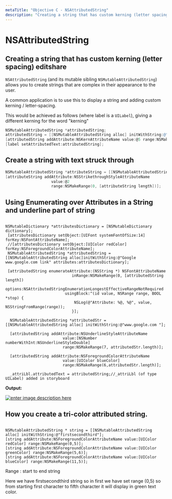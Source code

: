```yaml
---
metaTitle: "Objective C - NSAttributedString"
description: "Creating a string that has custom kerning (letter spacing) editshare,  Create a string with text struck through, Using Enumerating over Attributes in a String and underline part of string, How you create a tri-color attributed string."
---
```


# NSAttributedString



## Creating a string that has custom kerning (letter spacing) editshare


`NSAttributedString` (and its mutable sibling `NSMutableAttributedString`)  allows you to create strings that are complex in their appearance to the user.

A common application is to use this to display a string and adding custom kerning / letter-spacing.

This would be achieved as follows (where label is a `UILabel`), giving a different kerning for the word "kerning"

```objectivec
NSMutableAttributedString *attributedString;
attributedString = [[NSMutableAttributedString alloc] initWithString:@"Apply kerning"];
[attributedString addAttribute:NSKernAttributeName value:@5 range:NSMakeRange(6, 7)];
[label setAttributedText:attributedString];

```



##  Create a string with text struck through


```objectivec
NSMutableAttributedString *attributeString = [[NSMutableAttributedString alloc] initWithString:@"Your String here"];
[attributeString addAttribute:NSStrikethroughStyleAttributeName
                    value:@2
                    range:NSMakeRange(0, [attributeString length])];

```



## Using Enumerating over Attributes in a String and underline part of string


```

NSMutableDictionary *attributesDictionary = [NSMutableDictionary dictionary];
 [attributesDictionary setObject:[UIFont systemFontOfSize:14] forKey:NSFontAttributeName];
 //[attributesDictionary setObject:[UIColor redColor] forKey:NSForegroundColorAttributeName];
 NSMutableAttributedString *attributedString = [[NSMutableAttributedString alloc]initWithString:@"Google www.google.com link" attributes:attributesDictionary];

 [attributedString enumerateAttribute:(NSString *) NSFontAttributeName
                             inRange:NSMakeRange(0, [attributedString length])
                             options:NSAttributedStringEnumerationLongestEffectiveRangeNotRequired
                          usingBlock:^(id value, NSRange range, BOOL *stop) {
                              NSLog(@"Attribute: %@, %@", value, NSStringFromRange(range));
                             }];

  NSMutableAttributedString *attributedStr = [[NSMutableAttributedString alloc] initWithString:@"www.google.com "];

  [attributedString addAttribute:NSUnderlineStyleAttributeName
                         value:[NSNumber numberWithInt:NSUnderlineStyleDouble]
                         range:NSMakeRange(7, attributedStr.length)];

  [attributedString addAttribute:NSForegroundColorAttributeName
                         value:[UIColor blueColor]
                         range:NSMakeRange(6,attributedStr.length)];

  _attriLbl.attributedText = attributedString;//_attriLbl (of type UILabel) added in storyboard

```

**Output:**

[<img src="http://i.stack.imgur.com/nqxsQ.png" alt="enter image description here" />](http://i.stack.imgur.com/nqxsQ.png)



## How you create a tri-color attributed string.


```

NSMutableAttributedString * string = [[NSMutableAttributedString alloc] initWithString:@"firstsecondthird"];
[string addAttribute:NSForegroundColorAttributeName value:[UIColor redColor] range:NSMakeRange(0,5)];
[string addAttribute:NSForegroundColorAttributeName value:[UIColor greenColor] range:NSMakeRange(5,6)];
[string addAttribute:NSForegroundColorAttributeName value:[UIColor blueColor] range:NSMakeRange(11,5)];

```

Range : start to end string

Here we have firstsecondthird string so in first we have set range (0,5) so from starting first character to fifth character it will display in green text color.

